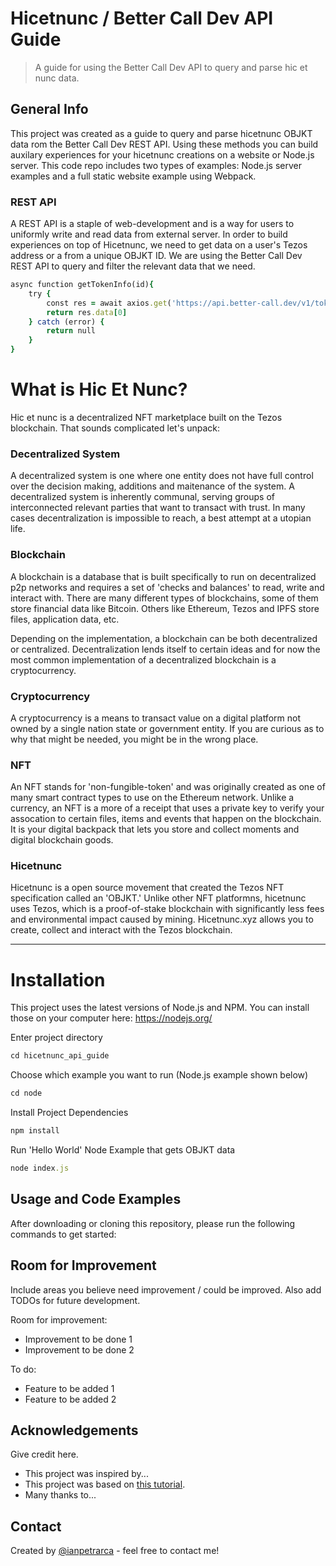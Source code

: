 # Hicetnunc / Better Call Dev API Guide
> A guide for using the Better Call Dev API to query and parse hic et nunc data.

## General Info
This project was created as a guide to query and parse hicetnunc OBJKT data rom the Better Call Dev REST API. Using these methods you can build auxilary experiences for your hicetnunc creations on a website or Node.js server. This code repo includes two types of examples: Node.js server examples and a full static website example using Webpack.


### REST API
A REST API is a staple of web-development and is a way for users to uniformly write and read data from external server. In order to build experiences on top of Hicetnunc, we need to get data on a user's Tezos address or a from a unique OBJKT ID. We are using the Better Call Dev REST API to query and filter the relevant data that we need.

```ruby
async function getTokenInfo(id){
    try {
        const res = await axios.get('https://api.better-call.dev/v1/tokens/mainnet/metadata?token_id=' + id.toString())
        return res.data[0]
    } catch (error) {
        return null
    }
}
```

# What is Hic Et Nunc?

Hic et nunc is a decentralized NFT marketplace built on the Tezos blockchain. That sounds complicated let's unpack:

### Decentralized System

A decentralized system is one where one entity does not have full control over the decision making, additions and maitenance of the system. A decentralized system is inherently communal, serving groups of interconnected relevant parties that want to transact with trust. In many cases decentralization is impossible to reach, a best attempt at a utopian life. 

### Blockchain 

A blockchain is a database that is built specifically to run on decentralized p2p networks and requires a set of 'checks and balances' to read, write and interact with. There are many different types of blockchains, some of them store financial data like Bitcoin. Others like Ethereum, Tezos and IPFS store files, application data, etc. 

Depending on the implementation, a blockchain can be both decentralized or centralized. Decentralization lends itself to certain ideas and for now the most common implementation of a decentralized blockchain is a cryptocurrency.

### Cryptocurrency 

A cryptocurrency is a means to transact value on a digital platform not owned by a single nation state or government entity. If you are curious as to why that might be needed, you might be in the wrong place.

### NFT

An NFT stands for 'non-fungible-token' and was originally created as one of many smart contract types to use on the Ethereum network. Unlike a currency, an NFT is a more of a receipt that uses a private key to verify your assocation to certain files, items and events that happen on the blockchain. It is your digital backpack that lets you store and collect moments and digital blockchain goods. 

### Hicetnunc

Hicetnunc is a open source movement that created the Tezos NFT specification called an 'OBJKT.' Unlike other NFT platformns, hicetnunc uses Tezos, which is a proof-of-stake blockchain with significantly less fees and environmental impact caused by mining. Hicetnunc.xyz allows you to create, collect and interact with the Tezos blockchain.

___

# Installation
This project uses the latest versions of Node.js and NPM. You can install those on your computer here: https://nodejs.org/

Enter project directory

```ruby
cd hicetnunc_api_guide
```

Choose which example you want to run (Node.js example shown below)

```ruby
cd node
```


Install Project Dependencies

```ruby
npm install
```

Run 'Hello World' Node Example that gets OBJKT data

```ruby
node index.js
```


## Usage and Code Examples
After downloading or cloning this repository, please run the following commands to get started:

## Room for Improvement
Include areas you believe need improvement / could be improved. Also add TODOs for future development.

Room for improvement:
- Improvement to be done 1
- Improvement to be done 2

To do:
- Feature to be added 1
- Feature to be added 2


## Acknowledgements
Give credit here.
- This project was inspired by...
- This project was based on [this tutorial](https://www.example.com).
- Many thanks to...


## Contact
Created by [@ianpetrarca](https://www.twitter.com/ianpetrarca) - feel free to contact me!


<!-- Optional -->
<!-- ## License -->
<!-- This project is open source and available under the [... License](). -->

<!-- You don't have to include all sections - just the one's relevant to your project -->
